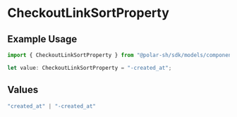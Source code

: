 # CheckoutLinkSortProperty

## Example Usage

```typescript
import { CheckoutLinkSortProperty } from "@polar-sh/sdk/models/components";

let value: CheckoutLinkSortProperty = "-created_at";
```

## Values

```typescript
"created_at" | "-created_at"
```